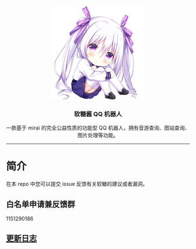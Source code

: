<div align="center">
  <img width="256" src="favicon-large.png" alt="logo">

### 软糖酱 QQ 机器人

一款基于 mirai 的完全公益性质的功能型 QQ 机器人，拥有音游查询、图站查询、图片处理等功能。

----
</div>

# 简介
在本 repo 中您可以提交 issue 反馈有关软糖的建议或者漏洞。

## 白名单申请兼反馈群
1151290186

## [更新日志](https://github.com/JoinChang/LxBot-QQ/releases)
